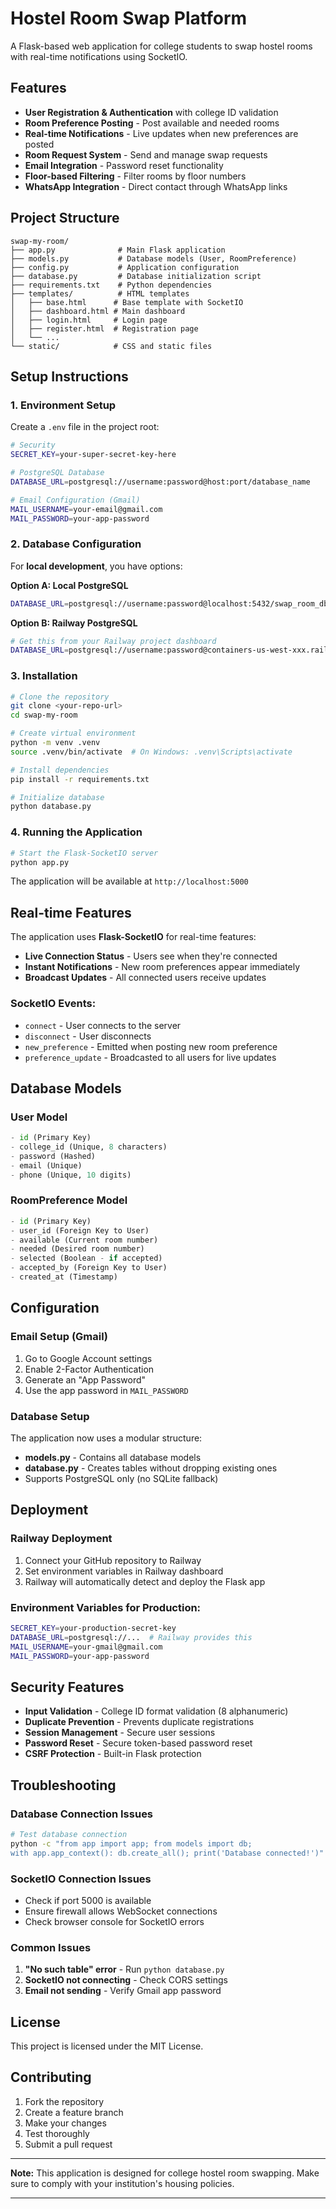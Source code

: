 # Hostel Room Swap Platform

A Flask-based web application for college students to swap hostel rooms with real-time notifications using SocketIO.

## Features

- **User Registration & Authentication** with college ID validation
- **Room Preference Posting** - Post available and needed rooms
- **Real-time Notifications** - Live updates when new preferences are posted
- **Room Request System** - Send and manage swap requests
- **Email Integration** - Password reset functionality
- **Floor-based Filtering** - Filter rooms by floor numbers
- **WhatsApp Integration** - Direct contact through WhatsApp links

##  Project Structure

```
swap-my-room/
├── app.py              # Main Flask application
├── models.py           # Database models (User, RoomPreference)
├── config.py           # Application configuration
├── database.py         # Database initialization script
├── requirements.txt    # Python dependencies
├── templates/          # HTML templates
│   ├── base.html      # Base template with SocketIO
│   ├── dashboard.html # Main dashboard
│   ├── login.html     # Login page
│   ├── register.html  # Registration page
│   └── ...
└── static/            # CSS and static files
```

##  Setup Instructions

### 1. Environment Setup

Create a `.env` file in the project root:

```bash
# Security
SECRET_KEY=your-super-secret-key-here

# PostgreSQL Database
DATABASE_URL=postgresql://username:password@host:port/database_name

# Email Configuration (Gmail)
MAIL_USERNAME=your-email@gmail.com
MAIL_PASSWORD=your-app-password
```

### 2. Database Configuration

For **local development**, you have options:

**Option A: Local PostgreSQL**
```bash
DATABASE_URL=postgresql://username:password@localhost:5432/swap_room_db
```

**Option B: Railway PostgreSQL**
```bash
# Get this from your Railway project dashboard
DATABASE_URL=postgresql://username:password@containers-us-west-xxx.railway.app:6543/railway
```

### 3. Installation

```bash
# Clone the repository
git clone <your-repo-url>
cd swap-my-room

# Create virtual environment
python -m venv .venv
source .venv/bin/activate  # On Windows: .venv\Scripts\activate

# Install dependencies
pip install -r requirements.txt

# Initialize database
python database.py
```

### 4. Running the Application

```bash
# Start the Flask-SocketIO server
python app.py
```

The application will be available at `http://localhost:5000`

##  Real-time Features

The application uses **Flask-SocketIO** for real-time features:

- **Live Connection Status** - Users see when they're connected
- **Instant Notifications** - New room preferences appear immediately
- **Broadcast Updates** - All connected users receive updates

### SocketIO Events:

- `connect` - User connects to the server
- `disconnect` - User disconnects
- `new_preference` - Emitted when posting new room preference
- `preference_update` - Broadcasted to all users for live updates

## Database Models

### User Model
```python
- id (Primary Key)
- college_id (Unique, 8 characters)
- password (Hashed)
- email (Unique)
- phone (Unique, 10 digits)
```

### RoomPreference Model
```python
- id (Primary Key)
- user_id (Foreign Key to User)
- available (Current room number)
- needed (Desired room number)
- selected (Boolean - if accepted)
- accepted_by (Foreign Key to User)
- created_at (Timestamp)
```

##  Configuration

### Email Setup (Gmail)
1. Go to Google Account settings
2. Enable 2-Factor Authentication
3. Generate an "App Password"
4. Use the app password in `MAIL_PASSWORD`

### Database Setup
The application now uses a modular structure:
- **models.py** - Contains all database models
- **database.py** - Creates tables without dropping existing ones
- Supports PostgreSQL only (no SQLite fallback)

##  Deployment

### Railway Deployment
1. Connect your GitHub repository to Railway
2. Set environment variables in Railway dashboard
3. Railway will automatically detect and deploy the Flask app

### Environment Variables for Production:
```bash
SECRET_KEY=your-production-secret-key
DATABASE_URL=postgresql://...  # Railway provides this
MAIL_USERNAME=your-gmail@gmail.com
MAIL_PASSWORD=your-app-password
```

##  Security Features

- **Input Validation** - College ID format validation (8 alphanumeric)
- **Duplicate Prevention** - Prevents duplicate registrations
- **Session Management** - Secure user sessions
- **Password Reset** - Secure token-based password reset
- **CSRF Protection** - Built-in Flask protection

##  Troubleshooting

### Database Connection Issues
```bash
# Test database connection
python -c "from app import app; from models import db; 
with app.app_context(): db.create_all(); print('Database connected!')"
```

### SocketIO Connection Issues
- Check if port 5000 is available
- Ensure firewall allows WebSocket connections
- Check browser console for SocketIO errors

### Common Issues
1. **"No such table" error** - Run `python database.py`
2. **SocketIO not connecting** - Check CORS settings
3. **Email not sending** - Verify Gmail app password

##  License

This project is licensed under the MIT License.

##  Contributing

1. Fork the repository
2. Create a feature branch
3. Make your changes
4. Test thoroughly
5. Submit a pull request

---

**Note:** This application is designed for college hostel room swapping. Make sure to comply with your institution's housing policies.

---
